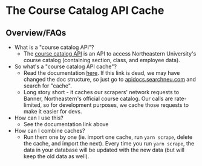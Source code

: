 # The Course Catalog API Cache
## Overview/FAQs
- What is a "course catalog API"?
    - The [course catalog API](https://github.com/sandboxnu/course-catalog-api) is an API to access Northeastern University's course catalog (containing section, class, and employee data).
- So what's a "course catalog API cache"?
    - Read the documentation [here](https://apidocs.searchneu.com/#/getting-started/stored-cache). If this link is dead, we may have changed the doc structure, so just go to [apidocs.searchneu.com](https://apidocs.searchneu.com) and search for "cache".
    - Long story short - it caches our scrapers' network requests to Banner, Northeastern's official course catalog. Our calls are rate-limited, so for development purposes, we cache those requests to make it easier for devs.
- How can I use this?
    - See the documentation link above
- How can I combine caches?
    - Run them one by one (ie. import one cache, run `yarn scrape`, delete the cache, and import the next). Every time you run `yarn scrape`, the data in your database will be updated with the new data (but will keep the old data as well).